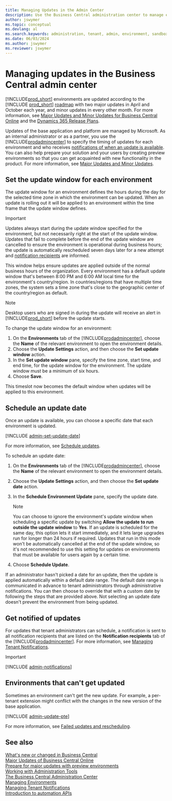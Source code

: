 ```yaml
---
title: Managing Updates in the Admin Center
description: Use the Business Central administration center to manage environment updates, including setting update windows and update dates.  
author: jswymer
ms.topic: conceptual
ms.devlang: al
ms.search.keywords: administration, tenant, admin, environment, sandbox, update
ms.date: 06/03/2024
ms.author: jswymer
ms.reviewer: jswymer
---
```


# Managing updates in the Business Central admin center

[!INCLUDE[prod_short](../developer/includes/prod_short.md)] environments are updated according to the [!INCLUDE [prod_short](../developer/includes/prod_short.md)] [roadmap](https://dynamics.microsoft.com/roadmap/business-central/) with two major updates in April and October each year, and minor updates in every other month. For more information, see [Major Updates and Minor Updates for Business Central Online](update-rollout-timeline.md) and the [Dynamics 365 Release Plans](/dynamics365/release-plans/).

Updates of the base application and platform are managed by Microsoft. As an internal administrator or as a partner, you use the [!INCLUDE[prodadmincenter](../developer/includes/prodadmincenter.md)] to specify the timing of updates for each environment and who receives [notifications of when an update is available](#notify). You can also help prepare your solution and your users by creating preview environments so that you can get acquainted with new functionality in the product. For more information, see [Major Updates and Minor Updates](update-rollout-timeline.md).  

## Set the update window for each environment

The update window for an environment defines the hours during the day for the selected time zone in which the environment can be updated. When an update is rolling out it will be applied to an environment within the time frame that the update window defines.

> [!IMPORTANT]
> Updates always start during the update window specified for the environment, but not necessarily right at the start of the update window. Updates that fail to complete before the end of the update window are cancelled to ensure the environment is operational during business hours; the update is automatically rescheduled seven days later for a new attempt and [notification recipients](#notify) are informed.

This window helps ensure updates are applied outside of the normal business hours of the organization. Every environment has a default update window that's between 8:00 PM and 6:00 AM local time for the environment's country/region. In countries/regions that have multiple time zones, the system sets a time zone that's close to the geographic center of the country/region as default.

<!--
 The default time zone is set based on the environment localization and may differ from the administrator's time zone in countries that span multiple time zones.
-->
> [!NOTE]
> Desktop users who are signed in during the update will receive an alert in [!INCLUDE[prod_short](../developer/includes/prod_short.md)] before the update starts.

To change the update window for an environment:

1. On the **Environments** tab of the [!INCLUDE[prodadmincenter](../developer/includes/prodadmincenter.md)], choose the **Name** of the relevant environment to open the environment details.
2. Choose the **Update Settings** action, and then choose the **Set update window** action.
3. In the **Set update window** pane, specify the time zone, start time, and end time, for the update window for the environment. The update window must be a minimum of six hours.
4. Choose **Save**.

This timeslot now becomes the default window when updates will be applied to this environment.

## <a name="schedule"></a>Schedule an update date

Once an update is available, you can choose a specific date that each environment is updated.  

[!INCLUDE [admin-set-update-date](../includes/admin-set-update-date.md)]

For more information, see [Schedule updates](update-rollout-timeline.md#schedule-updates).  

To schedule an update date:

1. On the **Environments** tab of the [!INCLUDE[prodadmincenter](../developer/includes/prodadmincenter.md)], choose the **Name** of the relevant environment to open the environment details.
2. Choose the **Update Settings** action, and then choose the **Set update date** action.
3. In the **Schedule Environment Update** pane, specify the update date.

    > [!NOTE]  
    > You can choose to ignore the environment's update window when scheduling a specific update by switching **Allow the update to run outside the update window** to **Yes**. If an update is scheduled for the same day, this option lets it start immediately, and it lets large upgrades run for longer than 24 hours if required. Updates that run in this mode won't be automatically cancelled at the end of the update window, so it's not recommended to use this setting for updates on environments that must be available for users again by a certain time.

4. Choose **Schedule Update**.

If an administrator hasn't picked a date for an update, then the update is applied automatically within a default date range. The default date range is communicated in advance to tenant administrators through administrative notifications. You can then choose to override that with a custom date by following the steps that are provided above. Not selecting an update date doesn't prevent the environment from being updated.

## <a name="notify"></a>Get notified of updates

For updates that tenant administrators can schedule, a notification is sent to all notification recipients that are listed on the **Notification recipients** tab of the [!INCLUDE[prodadmincenter](../developer/includes/prodadmincenter.md)]. For more information, see [Managing Tenant Notifications](tenant-admin-center-notifications.md).

> [!IMPORTANT]
> [!INCLUDE [admin-notifications](../includes/admin-notifications.md)]

## Environments that can't get updated

Sometimes an environment can't get the new update. For example, a per-tenant extension might conflict with the changes in the new version of the base application.  

[!INCLUDE [admin-update-pte](../includes/admin-update-pte.md)]

For more information, see [Failed updates and rescheduling](update-rollout-timeline.md#failed-updates-and-rescheduling).  

## See also

[What's new or changed in Business Central](../whatsnew/overview.md)  
[Major Updates of Business Central Online](update-rollout-timeline.md)  
[Prepare for major updates with preview environments](preview-environments.md)  
[Working with Administration Tools](administration.md)  
[The Business Central Administration Center](tenant-admin-center.md)  
[Managing Environments](tenant-admin-center-environments.md)  
[Managing Tenant Notifications](tenant-admin-center-notifications.md)  
[Introduction to automation APIs](itpro-introduction-to-automation-apis.md)  
